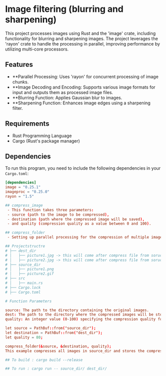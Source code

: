 # Image filtering (blurring and sharpening)

This project processes images using Rust and the 'image' crate, including functionality for blurring and sharpening images. The project leverages the 'rayon' crate to handle the processing in parallel, improving performance by utilizing multi-core processors.

## Features

- **Parallel Processing: Uses 'rayon' for concurrent processing of image chunks.
- **Image Decoding and Encoding: Supports various image formats for input and outputs them as processed image files.
- **Blurring Function: Applies Gaussian blur to images.
- **Sharpening Function: Enhances image edges using a sharpening filter.

## Requirements

- Rust Programming Language
- Cargo (Rust's package manager)

## Dependencies

To run this program, you need to include the following dependencies in your `Cargo.toml`:

```toml
[dependencies]
image = "0.25.1"
imageproc = "0.25.0"
rayon = "1.5"

## compress_image
 - This function takes three parameters: 
 - source (path to the image to be compressed), 
 - destination (path where the compressed image will be saved), 
 - and quality (compression quality as a value between 0 and 100).

## compress_folder 
 - Setting up parallel processing for the compression of multiple images.

## Projectstructre
# ├── dest_dir 
# │   ├── picture1.jpg -> this will come after compress file from soruce_dir
# │   ├── picture2.jpg -> this will come after compress file from soruce_dir
# ├── source_dir
# │   ├── picture1.png
# │   ├── picture2.gif
# ├── src
# │   ├── main.rs
# ├── Cargo.lock
# ├── Cargo.toml

# Function Parameters

source: The path to the directory containing the original images.
dest: The path to the directory where the compressed images will be stored.
quality: An integer value (0-100) specifying the compression quality for the JPEG output.

let source = PathBuf::from("source_dir");
let destination = PathBuf::from("dest_dir");
let quality = 80;

compress_folder(&source, &destination, quality);
This example compresses all images in source_dir and stores the compressed JPEG files in dest_dir with a quality setting of 80.

## To build : cargo build --release

## To run : cargo run -- source_dir/ dest_dir/
